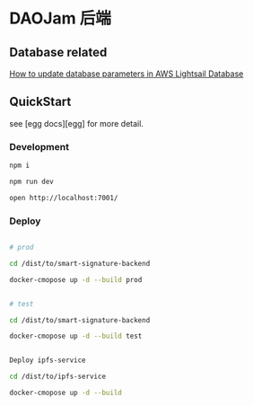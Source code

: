 # DAOJam 后端

## Database related

[How to update database parameters in AWS Lightsail Database](https://lightsail.aws.amazon.com/ls/docs/en_us/articles/amazon-lightsail-updating-database-parameters)

## QuickStart

<!-- add docs here for user -->

see [egg docs][egg] for more detail.

### Development

```bash
npm i

npm run dev

open http://localhost:7001/
```

### Deploy

```bash

# prod

cd /dist/to/smart-signature-backend

docker-cmopose up -d --build prod


```


```bash

# test

cd /dist/to/smart-signature-backend

docker-cmopose up -d --build test

```


```bash

Deploy ipfs-service

cd /dist/to/ipfs-service

docker-cmopose up -d --build 

```

